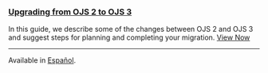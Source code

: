 
### [Upgrading from OJS 2 to OJS 3](/upgrading-ojs-2-to-3/)

In this guide, we describe some of the changes between OJS 2 and OJS 3 and suggest steps for planning and completing your migration. [View Now](/upgrading-ojs-2-to-3/)

---

<span class='fa fa-language'></span> Available in [Español](/upgrading-ojs-2-to-3/es/).